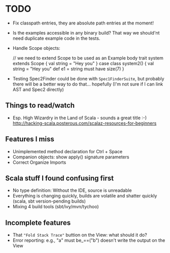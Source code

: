 TODO
====

- Fix classpath entries, they are absolute path entries at the moment!
- Is the examples accessible in any binary build? That way we should'nt need duplicate example code in the tests.
- Handle Scope objects:

  // we need to extend Scope to be used as an Example body
  trait system extends Scope {
    val string = "Hey you"
  }
  case class system2() {
    val string = "Hey you"
    def e1 = string must have size(7)
  }
- Testing Spec2Finder could be done with `Spec1FinderSuite`, but probably there will be a better way to do that... hopefully (I'm not sure if I can link AST and Spec2 directly)

Things to read/watch
--------------------

* Esp. High Wizardry in the Land of Scala - sounds a great title :-)
  http://hacking-scala.posterous.com/scalaz-resources-for-beginners

Features I miss
---------------

- Unimplemented method declaration for Ctrl + Space
- Companion objects: show apply() signature parameters
- Correct Organize Imports


Scala stuff I found confusing first
-----------------------------------

- No type definition: Without the IDE, source is unreadable
- Everything is changing quickly, builds are volatile and shatter quickly
  (scala, sbt version-pending builds)
- Mixing 4 build tools (sbt/ivy/mvn/tychoo)

Incomplete features
-------------------

- That `"Fold Stack Trace"` buttion on the View: what should it do?
- Error reporting: e.g., "a" must be_==("b") doesn't write the output on the View

